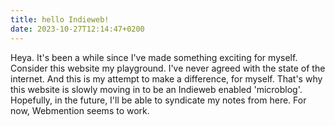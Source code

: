```yaml
---
title: hello Indieweb!
date: 2023-10-27T12:14:47+0200
---
```

Heya. It's been a while since I've made something exciting for myself. Consider this website my playground. I've never agreed with the state of the internet. And this is my attempt to make a difference, for myself. That's why this website is slowly moving in to be an Indieweb enabled 'microblog'. Hopefully, in the future, I'll be able to syndicate my notes from here. For now, Webmention seems to work.